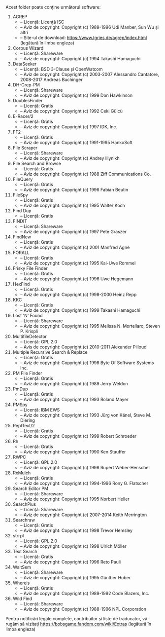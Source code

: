 Acest folder poate conține următorul software:

1. AGREP
   - – Licență: Licență ISC
   - – Aviz de copyright: Copyright (c) 1989-1996 Udi Manber, Sun Wu și altri
   - – Site-ul de download: https://www.tgries.de/agrep/index.html (legătură în limba engleza)
2. Corpus Wizard
   - – Licență: Shareware
   - – Aviz de copyright: Copyright (c) 1994 Takashi Hamaguchi
3. DataSeeker
   - – Licență: BSD 3-Clause și OpenWatcom
   - – Aviz de copyright: Copyright (c) 2003-2007 Alessandro Cantatore, 2008-2017 Andreas Buchinger
4. DH-Grep-PM
   - – Licență: Shareware
   - – Aviz de copyright: Copyright (c) 1999 Don Hawkinson
5. DoublesFinder
   - – Licență: Gratis
   - – Aviz de copyright: Copyright (c) 1992 Ceki Gülcü
6. E-Racer/2
   - – Licență: Gratis
   - – Aviz de copyright: Copyright (c) 1997 IDK, Inc.
7. FF2
   - – Licență: Gratis
   - – Aviz de copyright: Copyright (c) 1991-1995 HankoSoft
8. File Scraper
   - – Licență: Shareware
   - – Aviz de copyright: Copyright (c) Andrey Iliynikh
9. File Search and Browse
   - – Licență: Gratis
   - – Aviz de copyright: Copyright (c) 1988 Ziff Communications Co.
10. FileQuery
    - – Licență: Gratis
    - – Aviz de copyright: Copyright (c) 1996 Fabian Beutin
11. FileSpy
    - – Licență: Gratis
    - – Aviz de copyright: Copyright (c) 1995 Walter Koch
12. Find Dup
    - – Licență: Gratis
13. FINDIT
    - – Licență: Shareware
    - – Aviz de copyright: Copyright (c) 1997 Pete Graszer
14. FindNew
    - – Licență: Gratis
    - – Aviz de copyright: Copyright (c) 2001 Manfred Agne
15. FORALL
    - – Licență: Gratis
    - – Aviz de copyright: Copyright (c) 1995 Kai-Uwe Rommel
16. Frisky File Finder
    - – Licență: Gratis
    - – Aviz de copyright: Copyright (c) 1996 Uwe Hegemann
17. HexFind
    - – Licență: Gratis
    - – Aviz de copyright: Copyright (c) 1998-2000 Heinz Repp
18. KKC
    - – Licență: Gratis
    - – Aviz de copyright: Copyright (c) 1999 Takashi Hamaguchi
19. Lost 'N' Found
    - – Licență: Shareware
    - – Aviz de copyright: Copyright (c) 1995 Melissa N. Mortellaro, Steven P. Krispli
20. MultifileDetector
    - – Licență: GPL 2.0
    - – Avis de copyright: Copyright (c) 2010-2011 Alexander Pilloud
21. Multiple Recursive Search & Replace
    - – Licență: Gratis
    - – Aviz de copyright: Copyright (c) 1998 Byte Of Software Systems Inc.
22. PM File Finder
    - – Licență: Gratis
    - – Aviz de copyright: Copyright (c) 1989 Jerry Weldon
23. PmDup
    - – Licență: Gratis
    - – Aviz de copyright: Copyright (c) 1993 Roland Mayer
24. PMSpy
    - – Licență: IBM EWS
    - – Aviz de copyright: Copyright (c) 1993 Jürg von Känel, Steve M. Diering
25. ReplText/2
    - – Licență: Gratis
    - – Aviz de copyright: Copyright (c) 1999 Robert Schroeder
26. Rh
    - – Licență: Gratis
    - – Aviz de copyright: Copyright (c) 1990 Ken Stauffer
27. RWPC
    - – Licență: GPL 2.0
    - – Aviz de copyright: Copyright (c) 1998 Rupert Weber-Henschel
28. RxMulch
    - – Licență: Gratis
    - – Aviz de copyright: Copyright (c) 1994-1996 Rony G. Flatscher
29. Search Editor PM
    - – Licență: Shareware
    - – Aviz de copyright: Copyright (c) 1995 Norbert Heller
30. SearchPlus
    - – Licență: Shareware
    - – Aviz de copyright: Copyright (c) 2007-2014 Keith Merrington
31. Searchraw
    - – Licență: Gratis
    - – Aviz de copyright: Copyright (c) 1998 Trevor Hemsley
32. strrpl
    - – Licență: GPL 2.0
    - – Aviz de copyright: Copyright (c) 1998 Ulrich Möller
33. Text Search
    - – Licență: Gratis
    - – Aviz de copyright: Copyright (c) 1996 Reto Pauli
34. WaitSem
    - – Licență: Shareware
    - – Aviz de copyright: Copyright (c) 1995 Günther Huber
35. Whereis
    - – Licență: Gratis
    - – Aviz de copyright: Copyright (c) 1989-1992 Code Blazers, Inc.
36. Wild Find
    - – Licență: Shareware
    - – Aviz de copyright: Copyright (c) 1988-1996 NPL Corporation

Pentru notificări legale complete, contribuitor și liste de traducator, vă rugăm să vizitați https://bobsgame.fandom.com/wiki/Extras (legătură în limba engleza)
